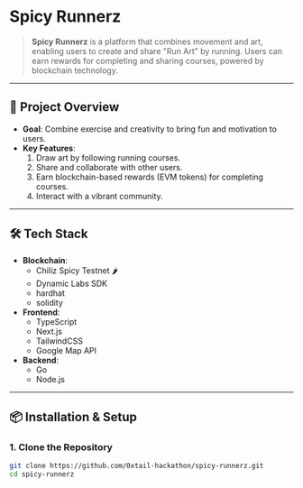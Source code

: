# Spicy Runnerz

> **Spicy Runnerz** is a platform that combines movement and art, enabling users to create and share "Run Art" by running. Users can earn rewards for completing and sharing courses, powered by blockchain technology.

---

## 🚀 Project Overview

- **Goal**: Combine exercise and creativity to bring fun and motivation to users.
- **Key Features**:
    1. Draw art by following running courses.
    2. Share and collaborate with other users.
    3. Earn blockchain-based rewards (EVM tokens) for completing courses.
    4. Interact with a vibrant community.

---

## 🛠️ Tech Stack

- **Blockchain**:
    - Chiliz Spicy Testnet 🌶️
    - Dynamic Labs SDK
    - hardhat
    - solidity
- **Frontend**:
    - TypeScript
    - Next.js
    - TailwindCSS
    - Google Map API
- **Backend**:
    - Go
    - Node.js
---

## 📦 Installation & Setup

### 1. Clone the Repository
```bash
git clone https://github.com/0xtail-hackathon/spicy-runnerz.git
cd spicy-runnerz
